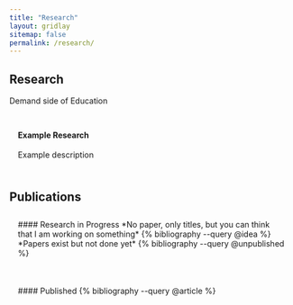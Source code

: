 ```yaml
---
title: "Research"
layout: gridlay
sitemap: false
permalink: /research/
---
```


<style>
img{
  border-radius: 10px;
}
.col-md-3 {
  margin-top:10px;
  margin-bottom:10px;
  padding:0px;
  display:block;
  overflow:hidden;
  text-align:center;
  display: table-cell;
  background: white;
  border-radius: 20px;
  height: auto;
}
iframe {
  margin:0;
  padding:0;
  width: 175px;
  display: inline;
  vertical-align: middle;
}
</style>

## Research
Demand side of Education
<div class="jumbotron">
<div class="col-md-12 col-sm-12">
<h4>Example Research</h4>

Example description
</div>
</div>

## Publications
<style>
.jumbotron{
    padding:3%;
    padding-bottom:10px;
    padding-top:10px;
    margin-top:10px;
    margin-bottom:30px;
}
</style>

<div class="jumbotron">
#### Research in Progress
*No paper, only titles, but you can think that I am working on something*
{% bibliography --query @idea %}
*Papers exist but not done yet*
{% bibliography --query @unpublished %}
</div>


<div class="jumbotron">
#### Published
{% bibliography --query @article %}
</div>